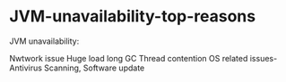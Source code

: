 # JVM-unavailability-top-reasons

JVM unavailability:

Nwtwork issue
Huge load
long GC
Thread contention
OS related issues-Antivirus Scanning, Software update
